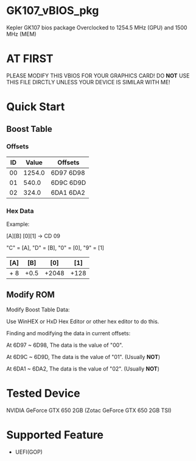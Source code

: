 # GK107_vBIOS_pkg
Kepler GK107 bios package
Overclocked to 1254.5 MHz (GPU) and 1500 MHz (MEM)

# AT FIRST
PLEASE MODIFY THIS VBIOS FOR YOUR GRAPHICS CARD!
DO **NOT** USE THIS FILE DIRCTLY UNLESS YOUR DEVICE IS SIMILAR WITH ME!

# Quick Start
## Boost Table
### Offsets
| ID | Value |  Offsets  |
|----|-------|-----------|
| 00 |1254.0 | 6D97 6D98 |
| 01 | 540.0 | 6D9C 6D9D |
| 02 | 324.0 | 6DA1 6DA2 |
### Hex Data
Example: 

[A][B] [0][1] -> CD 09

"C" = [A], "D" = [B], "0" = [0], "9" = [1]

|  [A]  |  [B]  |  [0]  |  [1]  |
|-------|-------|-------|-------|
| + 8   | +0.5  | +2048 | +128  |

## Modify ROM
Modify Boost Table Data:

Use WinHEX or HxD Hex Editor or other hex editor to do this.

Finding and modifying the data in current offsets:

At 6D97 ~ 6D98, The data is the value of "00".

At 6D9C ~ 6D9D, The data is the value of "01". (Usually **NOT**)

At 6DA1 ~ 6DA2, The data is the value of "02". (Usually **NOT**)

# Tested Device
NVIDIA GeForce GTX 650 2GB (Zotac GeForce GTX 650 2GB TSI)

# Supported Feature
- UEFI(GOP)
